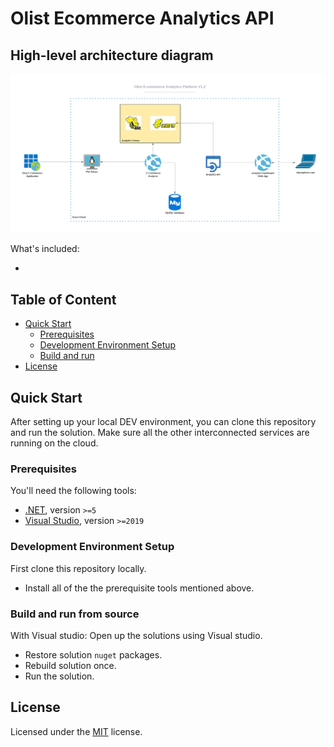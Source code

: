 # Olist Ecommerce Analytics API


## High-level architecture diagram

![alt text](https://github.com/gayankanishka/olist-ecommerce-analytics-api/blob/main/docs/olist-e-commerce-analytics-platform-v1.2.png?raw=true)

What's included:

- 

## Table of Content

- [Quick Start](#quick-start)
  - [Prerequisites](#prerequisites)
  - [Development Environment Setup](#development-environment-setup)
  - [Build and run](#build-and-run-from-source)
- [License](#license)

## Quick Start

After setting up your local DEV environment, you can clone this repository and run the solution. Make sure all the other interconnected services are running on the cloud.

### Prerequisites

You'll need the following tools:

- [.NET](https://dotnet.microsoft.com/download), version `>=5`
- [Visual Studio](https://visualstudio.microsoft.com/), version `>=2019`

### Development Environment Setup

First clone this repository locally.

- Install all of the the prerequisite tools mentioned above.

### Build and run from source

With Visual studio:
Open up the solutions using Visual studio.

- Restore solution `nuget` packages.
- Rebuild solution once.
- Run the solution.

## License

Licensed under the [MIT](LICENSE) license.
